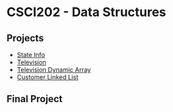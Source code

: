 # CSCI202 - Data Structures

## Projects

- [State Info](./StateInfo/)
- [Television](./Television/)
- [Television Dynamic Array](./TelevisionDynamicArray/)
- [Customer Linked List](./TelevisionDynamicArray/)

## Final Project
